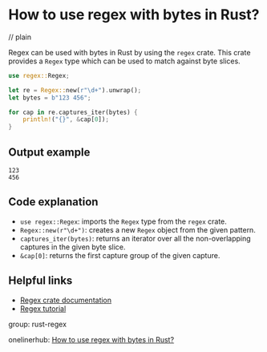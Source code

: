 # How to use regex with bytes in Rust?
// plain

Regex can be used with bytes in Rust by using the `regex` crate. This crate provides a `Regex` type which can be used to match against byte slices.

```rust
use regex::Regex;

let re = Regex::new(r"\d+").unwrap();
let bytes = b"123 456";

for cap in re.captures_iter(bytes) {
    println!("{}", &cap[0]);
}
```

## Output example

```
123
456
```

## Code explanation

- `use regex::Regex`: imports the `Regex` type from the `regex` crate.
- `Regex::new(r"\d+")`: creates a new `Regex` object from the given pattern.
- `captures_iter(bytes)`: returns an iterator over all the non-overlapping captures in the given byte slice.
- `&cap[0]`: returns the first capture group of the given capture.

## Helpful links
- [Regex crate documentation](https://docs.rs/regex/1.3.9/regex/)
- [Regex tutorial](https://doc.rust-lang.org/regex/regex/index.html)

group: rust-regex

onelinerhub: [How to use regex with bytes in Rust?](https://onelinerhub.com/rust/how-to-use-regex-with-bytes-in-rust)
